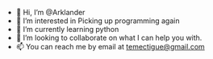 - 👋 Hi, I’m @Arklander
- 👀 I’m interested in Picking up programming again
- 🌱 I’m currently learning python
- 💞️ I’m looking to collaborate on what I can help you with.
- 📫 You can reach me by email at temectigue@gmail.com

<!---
Arklander/Arklander is a ✨ special ✨ repository because its `README.md` (this file) appears on your GitHub profile.
You can click the Preview link to take a look at your changes.
--->
